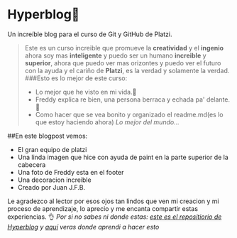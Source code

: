 # Hyperblog💚
Un increíble blog para el curso de Git y GitHub de Platzi.
> Este es un curso increible que promueve la **creatividad** y el **ingenio** ahora soy mas **inteligente** y puedo ser un humano **increible** y **superior**, ahora que puedo ver mas orizontes y puedo ver el futuro con la ayuda y el cariño de **Platzi**, es la verdad y solamente la verdad.
###Esto es lo mejor de este curso:
> - Lo mejor que he visto en mi vida.🎇
> - Freddy explica re bien, una persona berraca y echada pa' delante.💪
> - Como hacer que se vea bonito y organizado el readme.md(es lo que estoy haciendo ahora)
>*Lo mejor del mundo...*

##En este blogpost vemos:
* El gran equipo de platzi 
* Una linda imagen que hice con ayuda de paint en la parte superior de la cabecera
* Una foto de Freddy esta en el footer 
* Una decoracion increible
* Creado por Juan J.F.B. 

Le agradezco al lector por esos ojos tan lindos que ven mi creacion y mi proceso de aprendizaje, lo aprecio y me encanta compartir estas experiencias. 👌
*Por si no sabes ni donde estas: [este es el repositiorio de Hyperblog](https://github.com/Juan2742/Hyperblog) y [aquí](https://platzi.com/clases/1557-git-github/) veras donde aprendi a hacer esto*
